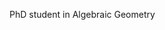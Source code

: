 PhD student in Algebraic Geometry

<!--
**ARazaMaths/ARazaMaths** is a ✨ _special_ ✨ repository because its `README.md` (this file) appears on your GitHub profile.

Here are some ideas to get you started:

- 🔭 PhD student in Algebraic Geometry
-->
